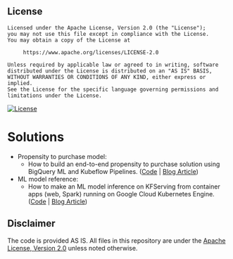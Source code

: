 ## License
```
Licensed under the Apache License, Version 2.0 (the "License");
you may not use this file except in compliance with the License.
You may obtain a copy of the License at

     https://www.apache.org/licenses/LICENSE-2.0

Unless required by applicable law or agreed to in writing, software
distributed under the License is distributed on an "AS IS" BASIS,
WITHOUT WARRANTIES OR CONDITIONS OF ANY KIND, either express or implied.
See the License for the specific language governing permissions and
limitations under the License.
```
[![License](https://img.shields.io/badge/License-Apache%202.0-blue.svg)](LICENSE)

# Solutions
* Propensity to purchase model:
  * How to build an end-to-end propensity to purchase solution using BigQuery ML and Kubeflow Pipelines. ([Code][propen_code] | [Blog Article][propen_blog])
* ML model reference: 
  * How to make an ML model inference on KFServing from container apps (web, Spark) running on Google Cloud Kubernetes Engine. ([Code][mlreference_code] | [Blog Article][mlreference_blog])

[propen_code]: https://github.com/GoogleCloudPlatform/analytics-componentized-patterns/tree/master/retail/propensity-model/bqml
[propen_blog]: https://medium.com/google-cloud/how-to-build-an-end-to-end-propensity-to-purchase-solution-using-bigquery-ml-and-kubeflow-pipelines-cd4161f734d9
[mlreference_code]: ml_inference
[mlreference_blog]: https://medium.com/@dpani/how-to-make-an-ml-model-inference-on-kfserving-from-container-apps-web-spark-running-on-google-c50ca849c9f0


## Disclaimer
The code is provided AS IS.
All files in this repository are under the [Apache License, Version 2.0](LICENSE.txt) unless noted otherwise.